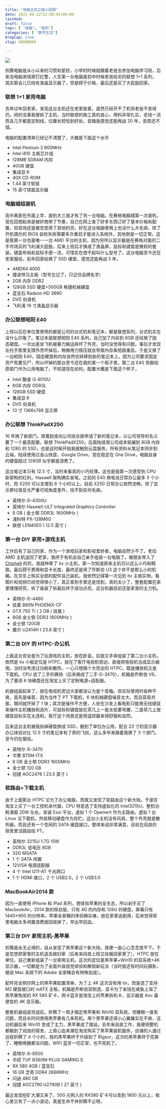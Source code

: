```yaml
---
title: "电脑主机之路小回顾"
date: 2021-04-22T12:08:01+08:00
lastmod: 
draft: false
tags: [ "电脑", "装机"]
categories: [ "数字生活"]
DropCap: true
slug: 4886B069

---
```


![](http://img-upyun.kekeyu.top/20210422121757.JPG)

折腾电脑是从小以来的习惯和爱好，小学的时候就跟着老爸去参加电脑学习班，后来泡电脑游戏房打红警，人生第一台电脑是初中时候老爸给买的联想 1+1 系列，其实那会儿已经有液晶显示器了，但是碍于价格，最后还是买了大屁股回家。

### 联想 1+1 家用电脑

去年过年回老家，发现这台主机还在老家放着，虽然已经开不了机但老爸不舍得仍。闲的没事我便拆了主机，当时联想的做工真的良心，用料非常扎实，走线一流而且几乎都是定制线，位置长短恰到好处。音箱我感觉还能再战 20 年，音质还不错。

电脑的配置清单已经记不清楚了，大概是下面这个水平

* Intel Pentium 3 800MHz
* Intel i815 主板芯片组
* 128MB SDRAM 内存
* 40GB 硬盘
* 集成显卡
* 40X CD-ROM
* 1.44 英寸软驱
* 15 英寸球面显示器

### 电脑城组装机

高中离家在外面上学，直到大三我才有了另一台电脑。在赛格电脑城第一次装机，现在回想起来是被奸商带了节奏，自己在网上查了好多东西订好了基本价格和配置，但现场还是被忽悠用了其他的货。好在这台电脑使用上也没什么大毛病，除了开机偶尔的 BIOS 自检失败需要多次重启才能进入系统外，其他倒是一切正常。这是我第一台也是唯一一台 AMD 平台的主机，因为穷所以显示器是在赛格对面的二手市场买的飞利浦大屁股，后来上班后才换成了液晶屏。鼠标和键盘是微软的套装，键盘布局和鼠标手感一流，可惜实在想不起叫什么型号了。这台电脑至今还在老家服役，前年回家给换了 SSD 硬盘，感觉还能再战 5 年。

* AMD64 4000
* 捷波悍马主板（型号忘记了，只记住品牌名字）
* 2GB 内存 DDR2
* 128GB SSD 硬盘+500GB 希捷机械硬盘
* 蓝宝石 Radeon HD 3690
* DVD 刻录机
* 飞利浦 19 寸液晶显示器

### 办公联想昭阳 E40

上班以后在单位里使用的都是公司的台式机和笔记本，都是联想系列，台式机实在没什么印象了。笔记本是联想昭阳 E40 系列，自己加了内存到 6GB 还给换了固态硬盘。一次出差坐飞机被暴力搬运摔坏了外壳，当时没觉得有问题，事后才发现左托手那里支撑外壳坏掉后，稍微用力按压就会导致内存条短路重启。于是又换了一台昭阳 E40，固态硬盘和内存自然也转移到新的笔记本上。因为公司要求固定资产死要见尸，所以坏掉的那台至今还在我的某一个柜子里，第二台 E40 贡献给原部门作为公用电脑了，不知道现在如何。配置大概是下面这个样子，

* Intel 酷睿 i3 4010U
* 6GB 内存 DDR3L
* 128GB SSD 硬盘
* 集成显卡
* DVD 刻录机
* 13 寸 1366x768 显示屏

### 办公联想 ThinkPadX250

16 年换了新部门，厚着脸皮向公司综合部申请了新的笔记本，以公司领导的名义要了一个最高配置，联想 ThinkPadX250。后面陆续用公司成本拓展到 8GB 内存和 128G 的 SSD，也是这时候开始我接触到云盘服务，所有资料从笔记本同步到云端，陆续使用过金山快盘、Google Drive，现在稳定在 One Drive，电脑自身的硬盘超过 128GB 似乎都是浪费了。

这台笔记本只有 12.5 寸，当时来看真的小巧轻薄。这也是我第一次感受到 CPU 新架构的红利，Haswell 架构确实省电，之前的 E40 用电池日常办公最多 3 个小时，而 X250 可以支撑到 8 个小时以上。目前 X250 日常办公依然流畅，除了显示屏垃圾反光严重可视角度差外，找不到任何毛病。

* 英特尔 i5-4300U
* 英特尔 Haswell-ULT Integrated Graphics Controller
* 8 GB ( 金士顿 DDR3L 1600MHz )
* 浦科特 PX-128M6G
* 联想 LEN40E0 ( 12.5 英寸 )

### 第一台 DIY 家用+游戏主机

工作后有了自己的家，作为一个游戏玩家和影视爱好者，电脑自然少不了。老旧 AMD 主机送回了老家，我终于有机会自己亲手组装一台电脑了。被朋友带入了[Chiphell](https://www.chiphell.com/) 的坑，我就种草了 itx 小主机，第一次知道原来主机可以这么小巧和精致。最后碍于费用和显卡长度，最终还是用了乔斯伯 U3 这个并不是那么小的机箱。在京东上购买全部的配件自己装机，我依然记得第一次见到 itx 主板实物，看图片和视频已经觉得很小了，真正拿到手里还是惊到，真的太小了。整套配置在家里慢慢研究，拆了装装了拆最后终于成功点亮，这台机器目前还是家里的主力机。

* 英特尔 i5-4460
* 技嘉 B85N PHOENIX-CF
* GTX 750 Ti ( 2 GB / 技嘉 )
* 8GB 金士顿 DDR3 1600MHz )
* 金士顿 120GB
* 戴尔 U2414H ( 23.8 英寸 )

### 第二台 DIY 的 HTPC-办公机

上面这台完全是为了玩游戏的主机，放在卧室。后面又手痒组装了第二台小主机，依然是 itx 小板定位是 HTPC，放在了客厅电视机旁边，直接把电视机当成显示器用。当时没考虑过功耗和散热，一心只想搞个大而全的 HTPC，既是播放机又是下载机。CPU 选了二手的赛扬（后来换成了二手 i5-3470），机箱是乔斯伯 V6，为了塞进 6 块硬盘还在淘宝上买了定制电源+适配器。

机器组装起来了，放在电视机旁边大家都误认为是个音箱。但实际使用时各种不爽，首先是噪音，因为当作了 PT 下载机，6 块机械硬盘噪音太大，而且容易共振，期间就坏掉了 1 块；其次是操作不方便，人坐在沙发上看电影只能用无线键鼠来操作主机播放和选片，可鼠标和键盘放在茶几上一是太低要弯腰，二是茶几上放键盘鼠标实在太违和，客厅这个场景还是用遥控器来得舒服和自然。

后来这台主机被我拆掉硬盘换成 SSD，搬到了单位办公用，配合 23 寸的显示器办公体验对比 12.5 寸的笔记本有了质的飞跃，这么多年来跟着我换了 3 个部门，至今仍在服役。

* 英特尔 i5-3470
* 华擎 B75M-ITX
* 8 GB 金士顿 DDR3 1600MHz
* 金士顿 120 GB
* 冠捷 AOC2476 ( 23.5 英寸 )

### 软路由+下载主机

由于上面那台 HTPC 沦为了办公电脑，而我又发现了软路由这个新大陆，于是在淘宝上买了一台工控机来代替。CPU 特意选了支持虚拟化的 Intel3215U，整机功耗满载 20W 左右，安装 Esxi 平台，虚拟 1 个 Openwrt 作为主路由，虚拟 1 台 Linux 当下载机，外挂移动硬盘作为存贮。这台小主机没有风扇，整个外壳就是散热器，而且还有一个空闲的 SATA 硬盘接口，整体来说非常满意，目前在阎良的宿舍里当路由挂 PT。

* 英特尔 3215U 1.7G 15W
* DDR3L 低电压 8GB
* 32G MSATA
* 1 个 SATA 闲置
* 12V/5A 电源适配器
* 4 个 Intel I211-AT 千兆网口
* 1 个 HDMI 接口，2 个 USB2.0，2 个 USB3.0

### MacBookAir2014 款

因为一直使用 iPhone 和 iPad 系列，想体验苹果的全生态，所以剁手买了 MacbookAir，2014 款的屌丝版，只有 4G 的内存和 128G 的硬盘，屏幕只有 1440\*900 的分辨率。苹果全家桶的体验确实棒，放在家里追剧用，后来觉得家里电脑太多闲置浪费就回收掉了，早出早回血。

### 第三台 DIY 家用主机-黑苹果

折腾是永无止境的，自从发现了黑苹果这个新大陆，我便一直心心念念放不下。于是忽悠把家里的主机送去媳妇家（后来来阎良上班又给搬回家里了），HTPC 放在单位，自己重新组装了一台家用主机。这次的定位是黑苹果+Win10 的双系统+4K 显示器，一切都是为了全面升级视觉体验和解锁新玩法（当时我还有时间玩摄影，据说 Mac 系统下的 Adobe 全家桶会有特殊加成）。

配件完全照抄网上的黑苹果配置清单，为了上 4K 这次没有用 itx，而是选了支持 M2 硬盘接口的 mATX 主板，机箱是乔斯伯双侧透，显卡为了省钱在咸鱼上淘了黑苹果免驱的 RX 580 矿卡，网卡蓝牙是淘宝上的苹果拆机卡，显示器是 Aoc 最便宜的 4K 显示器。

整套机器组装完成后，折腾了一周才搞定黑苹果和 Win10 双系统，但睡眠一直有问题，而且长时间使用黑苹果有几率死机。用个黑苹果还得小心翼翼实在不爽，这台机器后来 Win10 变成了主力，黑苹果成了摆设。去年来阎良工作，我便把整机都搬到了阎良的宿舍，上周心血来潮在淘宝购买了黑苹果装机服务，店铺的人通过远程折腾了 4 个小时，我的黑苹果终于升级到了 Bigsur，这次的黑苹果终于完美了，睡眠唤醒都没问题，WIFI 蓝牙一切正常，也不死机了。

* 英特尔 i5-8500
* 华硕 TUF B360M-PLUS GAMING S
* RX 580 4GB / 蓝宝石
* 16 GB 芝奇 DDR4 2666MHz
* 闪迪 480 GB
* 冠捷 AOC2790 U2790B ( 27 英寸 )

最近发现挖矿大潮又来了，500 元购入的 RX580 矿卡可以卖到 1800 元以上，我心里又有了一点小波动，真是生命不休折腾不止呀。
